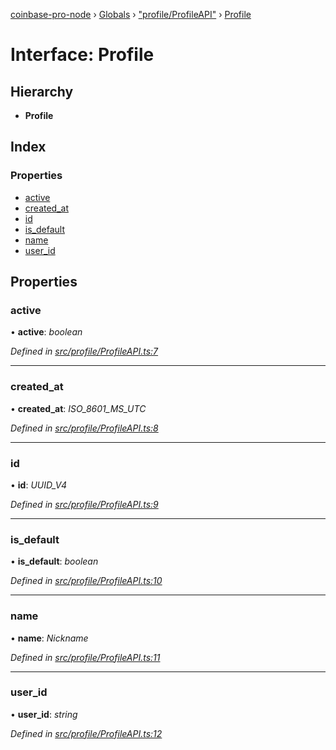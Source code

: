 [coinbase-pro-node](../README.md) › [Globals](../globals.md) › ["profile/ProfileAPI"](../modules/_profile_profileapi_.md) › [Profile](_profile_profileapi_.profile.md)

# Interface: Profile

## Hierarchy

- **Profile**

## Index

### Properties

- [active](_profile_profileapi_.profile.md#active)
- [created_at](_profile_profileapi_.profile.md#created_at)
- [id](_profile_profileapi_.profile.md#id)
- [is_default](_profile_profileapi_.profile.md#is_default)
- [name](_profile_profileapi_.profile.md#name)
- [user_id](_profile_profileapi_.profile.md#user_id)

## Properties

### active

• **active**: _boolean_

_Defined in [src/profile/ProfileAPI.ts:7](https://github.com/bennyn/coinbase-pro-node/blob/c83e588/src/profile/ProfileAPI.ts#L7)_

---

### created_at

• **created_at**: _ISO_8601_MS_UTC_

_Defined in [src/profile/ProfileAPI.ts:8](https://github.com/bennyn/coinbase-pro-node/blob/c83e588/src/profile/ProfileAPI.ts#L8)_

---

### id

• **id**: _UUID_V4_

_Defined in [src/profile/ProfileAPI.ts:9](https://github.com/bennyn/coinbase-pro-node/blob/c83e588/src/profile/ProfileAPI.ts#L9)_

---

### is_default

• **is_default**: _boolean_

_Defined in [src/profile/ProfileAPI.ts:10](https://github.com/bennyn/coinbase-pro-node/blob/c83e588/src/profile/ProfileAPI.ts#L10)_

---

### name

• **name**: _Nickname_

_Defined in [src/profile/ProfileAPI.ts:11](https://github.com/bennyn/coinbase-pro-node/blob/c83e588/src/profile/ProfileAPI.ts#L11)_

---

### user_id

• **user_id**: _string_

_Defined in [src/profile/ProfileAPI.ts:12](https://github.com/bennyn/coinbase-pro-node/blob/c83e588/src/profile/ProfileAPI.ts#L12)_
